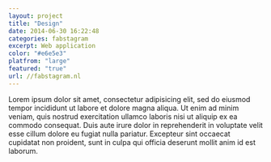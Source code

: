 ```yaml
---
layout: project
title: "Design"
date: 2014-06-30 16:22:48
categories: fabstagram
excerpt: Web application
color: "#e6e5e3"
platfrom: "large"
featured: "true"
url: //fabstagram.nl
---
```

Lorem ipsum dolor sit amet, consectetur adipisicing elit, sed do eiusmod tempor incididunt ut labore et dolore magna aliqua. Ut enim ad minim veniam, quis nostrud exercitation ullamco laboris nisi ut aliquip ex ea commodo consequat. Duis aute irure dolor in reprehenderit in voluptate velit esse cillum dolore eu fugiat nulla pariatur. Excepteur sint occaecat cupidatat non proident, sunt in culpa qui officia deserunt mollit anim id est laborum.
